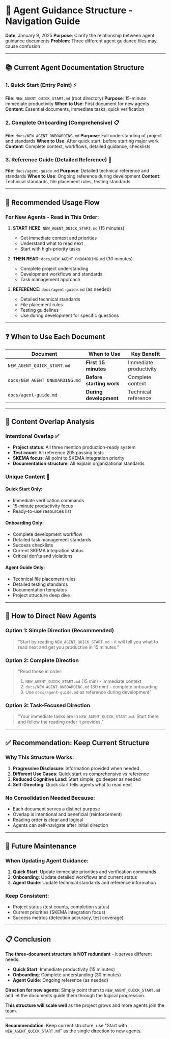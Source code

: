 # 🤖 Agent Guidance Structure - Navigation Guide

**Date**: January 9, 2025
**Purpose**: Clarify the relationship between agent guidance documents
**Problem**: Three different agent guidance files may cause confusion

---

## 📚 **Current Agent Documentation Structure**

### **1. Quick Start (Entry Point)** ⚡
**File**: `NEW_AGENT_QUICK_START.md` (root directory)
**Purpose**: 15-minute immediate productivity
**When to Use**: First document for new agents
**Content**: Essential documents, immediate tasks, quick verification

### **2. Complete Onboarding (Comprehensive)** 📋
**File**: `docs/NEW_AGENT_ONBOARDING.md`
**Purpose**: Full understanding of project and standards
**When to Use**: After quick start, before starting major work
**Content**: Complete context, workflows, detailed guidance, checklists

### **3. Reference Guide (Detailed Reference)** 📖
**File**: `docs/agent-guide.md`
**Purpose**: Detailed technical reference and standards
**When to Use**: Ongoing reference during development
**Content**: Technical standards, file placement rules, testing standards

---

## 🎯 **Recommended Usage Flow**

### **For New Agents - Read in This Order:**

1. **START HERE**: `NEW_AGENT_QUICK_START.md` (15 minutes)
   - Get immediate context and priorities
   - Understand what to read next
   - Start with high-priority tasks

2. **THEN READ**: `docs/NEW_AGENT_ONBOARDING.md` (30 minutes)
   - Complete project understanding
   - Development workflows and standards
   - Task management approach

3. **REFERENCE**: `docs/agent-guide.md` (as needed)
   - Detailed technical standards
   - File placement rules
   - Testing guidelines
   - Use during development for specific questions

---

## ❓ **When to Use Each Document**

| Document | When to Use | Key Benefit |
|----------|-------------|-------------|
| `NEW_AGENT_QUICK_START.md` | **First 15 minutes** | Immediate productivity |
| `docs/NEW_AGENT_ONBOARDING.md` | **Before starting work** | Complete context |
| `docs/agent-guide.md` | **During development** | Technical reference |

---

## 🔄 **Content Overlap Analysis**

### **Intentional Overlap** ✅
- **Project status**: All three mention production-ready system
- **Test count**: All reference 205 passing tests
- **SKEMA focus**: All point to SKEMA integration priority
- **Documentation structure**: All explain organizational standards

### **Unique Content** 🎯

#### **Quick Start Only**:
- Immediate verification commands
- 15-minute productivity focus
- Ready-to-use resources list

#### **Onboarding Only**:
- Complete development workflow
- Detailed task management standards
- Success checklists
- Current SKEMA integration status
- Critical don'ts and violations

#### **Agent Guide Only**:
- Technical file placement rules
- Detailed testing standards
- Documentation templates
- Project structure deep dive

---

## 📝 **How to Direct New Agents**

### **Option 1: Simple Direction (Recommended)**
> "Start by reading `NEW_AGENT_QUICK_START.md` - it will tell you what to read next and get you productive in 15 minutes."

### **Option 2: Complete Direction**
> "Read these in order:
> 1. `NEW_AGENT_QUICK_START.md` (15 min) - immediate context
> 2. `docs/NEW_AGENT_ONBOARDING.md` (30 min) - complete onboarding
> 3. Use `docs/agent-guide.md` as reference during development"

### **Option 3: Task-Focused Direction**
> "Your immediate tasks are in `NEW_AGENT_QUICK_START.md`. Start there and follow the reading order it provides."

---

## ✅ **Recommendation: Keep Current Structure**

### **Why This Structure Works:**
1. **Progressive Disclosure**: Information provided when needed
2. **Different Use Cases**: Quick start vs comprehensive vs reference
3. **Reduced Cognitive Load**: Start simple, go deeper as needed
4. **Self-Directing**: Quick start tells agents what to read next

### **No Consolidation Needed Because:**
- Each document serves a distinct purpose
- Overlap is intentional and beneficial (reinforcement)
- Reading order is clear and logical
- Agents can self-navigate after initial direction

---

## 🎯 **Future Maintenance**

### **When Updating Agent Guidance:**
1. **Quick Start**: Update immediate priorities and verification commands
2. **Onboarding**: Update detailed workflows and current status
3. **Agent Guide**: Update technical standards and reference information

### **Keep Consistent:**
- Project status (test counts, completion status)
- Current priorities (SKEMA integration focus)
- Success metrics (detection accuracy, test coverage)

---

## 📋 **Conclusion**

**The three-document structure is NOT redundant** - it serves different needs:

- **Quick Start**: Immediate productivity (15 minutes)
- **Onboarding**: Complete understanding (30 minutes)
- **Agent Guide**: Ongoing reference (as needed)

**Direction for new agents**: Simply point them to `NEW_AGENT_QUICK_START.md` and let the documents guide them through the logical progression.

**This structure will scale well** as the project grows and more agents join the team.

---

**Recommendation**: Keep current structure, use "Start with `NEW_AGENT_QUICK_START.md`" as the single direction to new agents.
